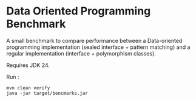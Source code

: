 # Data Oriented Programming Benchmark

A small benchmark to compare performance between a Data-oriented programming implementation
(sealed interface + pattern matching) and a regular implementation (interface + polymorphism
classes).

Requires JDK 24.

Run :
```
mvn clean verify
java -jar target/bencmarks.jar
``` 
